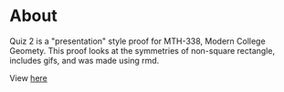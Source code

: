# About
Quiz 2 is a "presentation" style proof for MTH-338, Modern College Geomety. This proof looks at the symmetries of non-square rectangle, includes gifs, and was made using rmd.  

View [here](https://rbolt13.github.io/quiz_2/)
